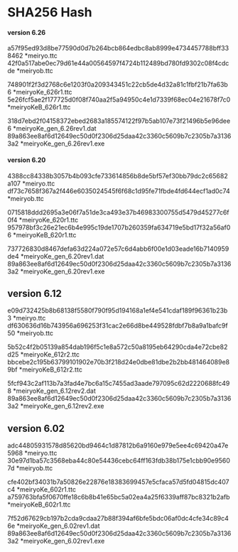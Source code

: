 # SHA256 Hash


#### version 6.26

a57f95ed93d8be77590d0d7b264bcb864edbc8ab8999e4734457788bff338462 *meiryo.ttc
42f0a517abe0ec79d61e44a00564597f4724b112489bd780fd9302c08f4cdcde *meiryob.ttc

748901f2f3d2768c6e1203f0a209343451c22cb5de4d32a81c1fbf21b7fa63b6 *meiryoKe_626r1.ttc
5e26fcf5ae2f177725d0f08f740aa2f5a94950c4e1d7339f68ec04e21678f7c0 *meiryoKeB_626r1.ttc

318d7ebd2f04158372ebed2683a185574122f97b5ab107e73f21496b5e96dee6 *meiryoKe_gen_6.26rev1.dat
89a863ee8af6d12649ec50d0f2306d25daa42c3360c5609b7c2305b7a31363a2 *meiryoKe_gen_6.26rev1.exe



#### version 6.20

4388cc84338b3057b4b093cfe733614856b8de5bf57ef30bb79dc2c65682a107 *meiryo.ttc
df73c7658f367a2f446e6035024545f6f68c1d95fe71fbde4fd644ecf1ad0c74 *meiryob.ttc

0715818ddd2695a3e06f7a51de3ca493e37b46983300755d5479d45277c6f0f4 *meiryoKe_620r1.ttc
957978bf3c26e21ec6b4e995c19de1707b260359fa634719e5bd17f32a56af06 *meiryoKeB_620r1.ttc

737726830d8467defa63d224a072e57c6d4abb6f00e1d03eade16b7140959de4 *meiryoKe_gen_6.20rev1.dat
89a863ee8af6d12649ec50d0f2306d25daa42c3360c5609b7c2305b7a31363a2 *meiryoKe_gen_6.20rev1.exe



## version 6.12

e09d732425b8b68138f5580f790f95d194168a1ef4e541cdaf189f96361b23b3 *meiryo.ttc
df630636d16b743956a696253f31cac2e66d8be449528fdbf7b8a9a1bafc9f50 *meiryob.ttc

5b52c4f2b05139a854dab196f5c1e8a572c50a8195eb64290cda4e72cbe82d25 *meiryoKe_612r2.ttc
bbcebe2c195b63799101902e70b3f218d24e0dbe81dbe2b2bb481464089e89bf *meiryoKeB_612r2.ttc

5fcf943c2af113b7a3fad4e7bc6a15c7455ad3aade797095c62d2220688fc498 *meiryoKe_gen_6.12rev2.dat
89a863ee8af6d12649ec50d0f2306d25daa42c3360c5609b7c2305b7a31363a2 *meiryoKe_gen_6.12rev2.exe



## version 6.02

adc44805931578d85620bd9464c1d87812b6a9160e979e5ee4c69420a47e5968 *meiryo.ttc
30e97d1ba57c3568eba44c80e54436cebc64ff163fdb38b175e1cbb90e95607d *meiryob.ttc

cfe402bf34031b7a50826e22876e18383699457e5cfaca57d5fd04815dc407c4 *meiryoKe_602r1.ttc
a759763bfa5f0670ffe18c6b8b41e65bc5a02ea4a25f6339aff87bc8321b2afb *meiryoKeB_602r1.ttc

7f52d67629cb197b2cda9cdaa27b88f394af6bfe5bdc06af0dc4cfe34c89c46e *meiryoKe_gen_6.02rev1.dat
89a863ee8af6d12649ec50d0f2306d25daa42c3360c5609b7c2305b7a31363a2 *meiryoKe_gen_6.02rev1.exe
